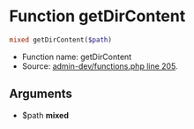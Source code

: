 Function getDirContent
===========================





```php
mixed getDirContent($path)
```

* Function name: getDirContent
* Source: [admin-dev/functions.php line 205](https://github.com/PrestaShop/PrestaShop/blob/1.6.0.8/admin-dev/functions.php#L205).

Arguments
---------

* $path **mixed**

